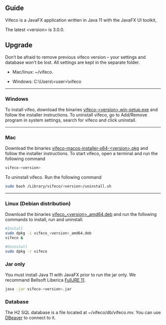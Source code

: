 ## Guide

Vifeco is a JavaFX application written in Java 11 with the JavaFX UI toolkit, 

The latest \<version\> is 3.0.0.

## Upgrade
Don’t be afraid to remove previous vifeco version – your settings and database won’t be lost. All settings are kept in the separate folder.

- Mac/linux: ~/vifeco.

- Windows: C:\Users\\<user\>\vifeco

--- 

### Windows
To install vifeo, download the binaries [vifeco-\<version\>.win-setup.exe](https://github.com/LAEQ/vifeco/releases) and follow the installer instructions.
To uninstall vifeco, go to Add/Remove program in system settings, search for vifeco and click uninstall.

---

### Mac
Download the binaries [vifeco-macos-installer-x64-\<version\>.pkg](https://github.com/LAEQ/vifeco/releases) and follow the installer instructions.
To start vifeco, open a terminal and run the following command
```bash
vifeco-<version>
```
  
To uninstall vifeco. 
Run the following command
```bash
sudo bash /Library/vifeco/<version>/uninstall.sh
```

---

### Linux (Debian distribution)
Download the binaries [vifeco_\<version\>_amd64.deb](https://github.com/LAEQ/vifeco/releases) and run the following commands to install, run and uninstall.
  
```bash
#Install
sudo dpkg -i vifeco_<version>_amd64.deb
vifeco &

#Uninstall
sudo dpkg -r vifeco

```

### Jar only
You must install Java 11 with JavaFX prior to run the jar only. We recommand Bellsoft Liberica [FullJRE 11](https://bell-sw.com/pages/downloads/#/java-11-lts). 

```bash
java -jar vifeco-<version>.jar
```


### Database
The H2 SQL database is a file located at ~/vifeco/db/vifeco.mv. You can use [DBeaver](https://dbeaver.io/download/) to connect to it.

